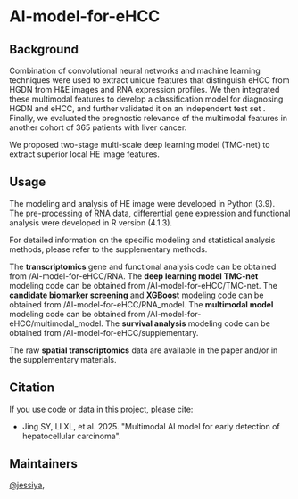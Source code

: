 # AI-model-for-eHCC
## Background
Combination of convolutional neural networks and machine learning techniques were used to extract unique features that distinguish eHCC from HGDN from H&E images and RNA expression profiles. We then integrated these multimodal features to develop a classification model for diagnosing HGDN and eHCC, and further validated it on an independent test set . Finally, we evaluated the prognostic relevance of the multimodal features in another cohort of 365 patients with liver cancer.

We proposed two-stage multi-scale deep learning model (TMC-net) to extract superior local HE image features.

## Usage
The modeling and analysis of HE image were developed in Python (3.9). The pre-processing of RNA data, differential gene expression and functional analysis were developed in R version (4.1.3).

For detailed information on the specific modeling and statistical analysis methods, please refer to the supplementary methods.

The **transcriptomics** gene and functional analysis code can be obtained from /AI-model-for-eHCC/RNA.
The **deep learning model TMC-net** modeling code can be obtained from /AI-model-for-eHCC/TMC-net.
The **candidate biomarker screening** and **XGBoost** modeling code can be obtained from /AI-model-for-eHCC/RNA_model.
The **multimodal model** modeling code can be obtained from /AI-model-for-eHCC/multimodal_model.
The **survival analysis** modeling code can be obtained from /AI-model-for-eHCC/supplementary.

The raw **spatial transcriptomics** data are available in the paper and/or in the supplementary materials.

## Citation
If you use code or data in this project, please cite:

- Jing SY, LI XL, et al. 2025. "Multimodal AI model for early detection of hepatocellular carcinoma". 
## Maintainers
[@jessiya](https://github.com/jessiya825),
